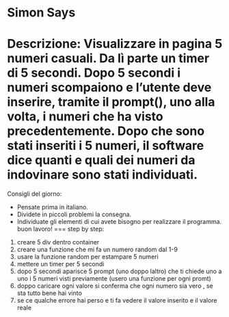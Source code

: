 Simon Says
===
Descrizione:
Visualizzare in pagina 5 numeri casuali. Da lì parte un timer di 5 secondi.
Dopo 5 secondi i numeri scompaiono e l’utente deve inserire, tramite il prompt(), uno alla volta, i numeri che ha visto precedentemente.
Dopo che sono stati inseriti i 5 numeri, il software dice quanti e quali dei numeri da indovinare sono stati individuati.
===
Consigli del giorno:
* Pensate prima in italiano.
* Dividete in piccoli problemi la consegna.
* Individuate gli elementi di cui avete bisogno per realizzare il programma.
buon lavoro!
===
step by step:
1. creare 5 div dentro container
2. creare una funzione che mi fa un numero random dal 1-9
3. usare la funzione random per estampare 5 numeri
4. mettere un timer per 5 secondi
5. dopo 5 secondi aparisce 5 prompt (uno doppo laltro) che ti chiede uno a uno i 5 numeri visti previamente (usero una funzione per ogni promt)
6. doppo caricare ogni valore si conferma che ogni numero sia vero , se sta tutto bene hai vinto
7. se ce qualche errore hai perso e ti fa vedere il valore inserito e il valore reale